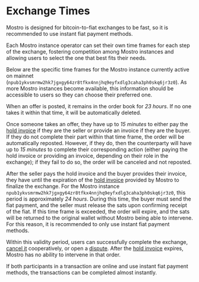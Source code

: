 # Exchange Times

Mostro is designed for bitcoin-to-fiat exchanges to be fast, so it is recommended to use instant fiat payment methods.

Each Mostro instance operator can set their own time frames for each step of the exchange, fostering competition among Mostro instances and allowing users to select the one that best fits their needs.

Below are the specific time frames for the Mostro instance currently active on mainnet (`npub1ykvsmrmw2hk7jgxgy64zr8tfkx4nnjhq9eyfxdlg3caha3ph0skq6jr3z0`). As more Mostro instances become available, this information should be accessible to users so they can choose their preferred one.

When an offer is posted, it remains in the order book for *23 hours*. If no one takes it within that time, it will be automatically deleted.

Once someone takes an offer, they have up to *15 minutes* to either pay the [hold invoice](./hold-invoice.md) if they are the seller or provide an invoice if they are the buyer. If they do not complete their part within that time frame, the order will be automatically reposted. However, if they do, then the counterparty will have up to *15 minutes* to complete their corresponding action (either paying the hold invoice or providing an invoice, depending on their role in the exchange); if they fail to do so, the order will be canceled and not reposted.

After the seller pays the hold invoice and the buyer provides their invoice, they have until the expiration of the [hold invoice](./hold-invoice.md) provided by Mostro to finalize the exchange. For the Mostro instance `npub1ykvsmrmw2hk7jgxgy64zr8tfkx4nnjhq9eyfxdlg3caha3ph0skq6jr3z0`, this period is approximately *24 hours*. During this time, the buyer must send the fiat payment, and the seller must release the sats upon confirming receipt of the fiat. If this time frame is exceeded, the order will expire, and the sats will be returned to the original wallet without Mostro being able to intervene. For this reason, it is recommended to only use instant fiat payment methods.

Within this validity period, users can successfully complete the exchange, [cancel it](./cancelling-an-order.md) cooperatively, or open a [dispute](./disputes.md). After the [hold invoice](./hold-invoice.md) expires, Mostro has no ability to intervene in that order.

If both participants in a transaction are online and use instant fiat payment methods, the transactions can be completed almost instantly.
